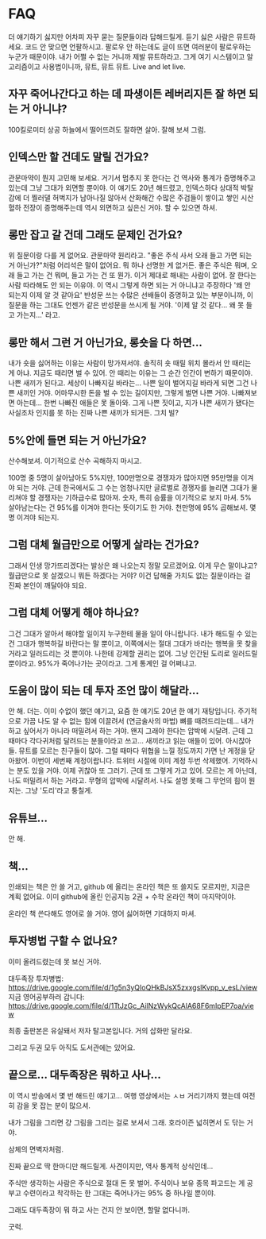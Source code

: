 # FAQ

더 얘기하기 싫지만 어차피 자꾸 묻는 질문들이라 답해드릴게. 듣기 싫은 사람은 뮤트하세요. 코드 안 맞으면 언팔하시고. 팔로우 안 하는데도 글이 뜨면 여러분이 팔로우하는 누군가 때문이야. 내가 어쩔 수 없는 거니까 제발 뮤트하라고. 그게 여기 시스템이고 알고리즘이고 사용법이니까, 뮤트, 뮤트 뮤트. Live and let live.

## 자꾸 죽어나간다고 하는 데 파생이든 레버리지든 잘 하면 되는 거 아니냐?

100킬로미터 상공 하늘에서 떨어뜨려도 잘하면 살아. 잘해 보셔 그럼.

## 인덱스만 할 건데도 말릴 건가요?

관문마약이 뭔지 고민해 보세요. 거기서 멈추지 못 한다는 건 역사와 통계가 증명해주고 있는데 그냥 그대가 외면할 뿐이야. 이 얘기도 20년 해드렸고, 인덱스하다 상대적 박탈감에 더 찔러댈 허벅지가 남아나질 않아서 산화해간 수많은 주검들이 쌓이고 쌓인 시산혈하 전장이 증명해주는데 역시 외면하고 싶은신 거야. 할 수 있으면 하셔. 

## 롱만 잡고 갈 건데 그래도 문제인 건가요?

위 질문이랑 다를 게 없어요. 관문마약 원리라고. "좋은 주식 사서 오래 들고 가면 되는 거 아닌가?"처럼 어리석은 말이 없어요. 뭐 하나 선명한 게 없거든. 좋은 주식은 뭐며, 오래 들고 가는 건 뭐며, 들고 가는 건 또 뭔가. 이거 제대로 해내는 사람이 없어. 잘 한다는 사람 따라해도 안 되는 이유야. 이 역시 그렇게 하면 되는 거 아니냐고 주장하다 '왜 안 되는지 이제 알 것 같아요' 반성문 쓰는 수많은 선배들이 증명하고 있는 부분이니까, 이 질문을 하는 그대도 언젠가 같은 반성문을 쓰시게 될 거야. '이제 알 것 같다... 왜 못 들고 가는지...' 라고.

## 롱만 해서 그런 거 아닌가요, 롱숏을 다 하면...

내가 숏을 싫어하는 이유는 사람이 망가져서야. 솔직히 숏 때릴 위치 몰라서 안 때리는 게 아냐. 지금도 때리면 벌 수 있어. 안 때리는 이유는 그 순간 인간이 변하기 때문이야. 나쁜 새끼가 된다고. 세상이 나빠지길 바라는... 나쁜 일이 벌어지길 바라게 되면 그건 나쁜 새끼인 거야. 어마무시한 돈을 벌 수 있는 길이지만, 그렇게 벌면 나쁜 거야. 나빠져보면 아는데... 한번 나빠진 애들은 못 돌아와. 그게 나쁜 짓이고, 지가 나쁜 새끼가 됐다는 사실조차 인지를 못 하는 진짜 나쁜 새끼가 되거든. 그치 빌?

## 5%안에 들면 되는 거 아닌가요?

산수해보셔. 이기적으로 산수 곡해하지 마시고.

100명 중 5명이 살아남아도 5%지만, 100만명으로 경쟁자가 많아지면 95만명을 이겨야 되는 거야. 근데 한국에서도 그 수는 엄청나지만 글로벌로 경쟁자를 늘리면 그대가 물리쳐야 할 경쟁자는 기하급수로 많아져. 숫자, 특히 승률을 이기적으로 보지 마셔. 5% 살아남는다는 건 95%를 이겨야 한다는 뜻이기도 한 거야. 천만명에 95% 곱해보셔. 몇 명 이겨야 되는지.

## 그럼 대체 월급만으로 어떻게 살라는 건가요?

그래서 인생 망가뜨리겠다는 발상은 왜 나오는지 정말 모르겠어요. 이게 무슨 말이냐고? 월급만으로 못 살겠으니 뭐든 하겠다는 거야? 이건 답해줄 가치도 없는 질문이라는 걸 진짜 본인이 깨달아야 되요.

## 그럼 대체 어떻게 해야 하나요?

그건 그대가 알아서 해야할 일이지 누구한테 물을 일이 아니랍니다. 내가 해드릴 수 있는 건 그대가 행복하길 바란다는 말 뿐이고, 이쪽에서는 절대 그대가 바라는 행복을 못 찾을 거라고 일러드리는 것 뿐이야. 나한테 강제할 권리는 없어. 그냥 인간된 도리로 일러드릴 뿐이라고. 95%가 죽어나가는 곳이라고. 그게 통계인 걸 어쩌냐고. 

## 도움이 많이 되는 데 투자 조언 많이 해달라...

안 해. 더는. 이미 수없이 했던 얘기고, 요즘 한 얘기도 20년 한 얘기 재탕입니다. 주기적으로 가끔 나도 알 수 없는 힘에 이끌려서 (연금술사의 마법) 뼈를 때려드리는데... 내가 하고 싶어서가 아니라 떠밀려서 하는 거야. 왠지 그래야 한다는 압박에 시달려. 근데 그때마다 각다귀처럼 달려드는 분들이라고 쓰고... 새끼라고 읽는 애들이 있어. 아시잖아들. 뮤트를 모르는 친구들이 많아. 그럴 때마다 위협을 느낄 정도까지 가면 난 게정을 닫아왔어. 이번이 세번째 계정이랍니다. 트위터 시절에 이미 계정 두번 삭제했어. 기억하시는 분도 있을 거야. 이제 귀찮아 또 그러기. 근데 또 그렇게 가고 있어. 모르는 게 아닌데, 나도 떠밀려서 하는 거라고. 무형의 압박에 시달려서. 나도 설명 못해 그 무언의 힘이 뭔지는. 그냥 '도리'라고 퉁칠게. 

## 유튜브...

안 해.

## 책...

인쇄되는 책은 안 쓸 거고, github 에 올리는 온라인 책은 또 쓸지도 모르지만, 지금은 계획 없어요. 이미 github에 올린 인공지능 2권 + 수학 온라인 책이 마지막이야.  

온라인 책 쓴다해도 영어로 쓸 거야. 영어 싫어하면 기대하지 마셔.

## 투자병법 구할 수 없나요?

이미 올려드렸는데 못 보신 거야. 

대두족장 투자병법: https://drive.google.com/file/d/1g5n3yQIoQHkBJsX5zxxgslKvpp_v_esL/view
지금 영어공부하러 갑니다: https://drive.google.com/file/d/1TtJzGc_AilNzWykQcAlA68F6mIpEP7oa/view

최종 출판본은 유실돼서 저자 탈고본입니다. 거의 삽화만 달라요.

그리고 두권 모두 아직도 도서관에는 있어요.

## 끝으로... 대두족장은 뭐하고 사나...

이 역시 방송에서 몇 번 해드린 얘기고... 여행 영상에서는 ㅅㅂ 거리기까지 했는데 여전히 감을 못 잡는 분이 많으셔.

내가 그림을 그리면 걍 그림을 그리는 걸로 보셔서 그래. 호라이즌 넓히면서 도 닦는 거야.

삼체의 면벽자처럼.

진짜 끝으로 딱 한마디만 해드릴게. 사견이지만, 역사 통계적 상식인데...

주식만 생각하는 사람은 주식으로 절대 돈 못 벌어. 주식이나 보유 종목 파고드는 게 공부고 수련이라고 착각하는 한 그대는 죽어나가는 95% 중 하나일 뿐이야.

그래도 대두족장이 뭐 하고 사는 건지 안 보이면, 할말 없다니까.

굿럭.

